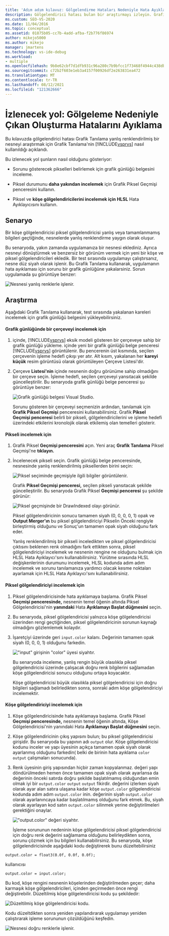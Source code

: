 ```yaml
---
title: 'Adım adım kılavuz: Gölgelendirme Hataları Nedeniyle Hata Ayıklama | Microsoft Docs'
description: Gölgelendirici hatası bulan bir araştırmayı izleyin. Grafik Piksel Geçmişi ve HLSL Visual Studio Grafik Tanılama dahil olmak üzere uygulamanın kullanımını gösterir.
ms.custom: SEO-VS-2020
ms.date: 11/04/2016
ms.topic: conceptual
ms.assetid: 01875b05-cc7b-4add-afba-f2b776f86974
author: mikejo5000
ms.author: mikejo
manager: jmartens
ms.technology: vs-ide-debug
ms.workload:
- multiple
ms.openlocfilehash: 9b8e62cbf7d1dfb931c96a280c7b9bfcc1f73468f4944c438db6ff3e7d2546f9
ms.sourcegitcommit: c72b2f603e1eb3a4157f00926df2e263831ea472
ms.translationtype: MT
ms.contentlocale: tr-TR
ms.lasthandoff: 08/12/2021
ms.locfileid: "121362666"
---
```

# <a name="walkthrough-debugging-rendering-errors-due-to-shading"></a>İzlenecek yol: Gölgeleme Nedeniyle Çıkan Oluşturma Hatalarını Ayıklama
Bu kılavuzda gölgelendirici hatası Grafik Tanılama yanlış renklendirilmiş bir nesneyi araştırmak için Grafik Tanılama'nin [!INCLUDE[vsprvs](../../code-quality/includes/vsprvs_md.md)] nasıl kullanıldığı açıklandı.

 Bu izlenecek yol şunların nasıl olduğunu gösteriyor:

- Sorunu gösterecek pikselleri belirlemek için grafik günlüğü belgesini inceleme.

- Piksel durumunu **daha yakından incelemek** için Grafik Piksel Geçmişi penceresini kullanın.

- Piksel ve **köşe gölgelendiricilerini incelemek için HLSL** Hata Ayıklayıcısını kullanın.

## <a name="scenario"></a>Senaryo
 Bir köşe gölgelendiricisi piksel gölgelendiricisi yanlış veya tamamlanmamış bilgileri geçtiğinde, nesnelerde yanlış renklendirme yaygın olarak oluşur.

 Bu senaryoda, yakın zamanda uygulamanıza bir nesnesi eklediniz. Ayrıca nesneyi dönüştürmek ve benzersiz bir görünüm vermek için yeni bir köşe ve piksel gölgelendiricileri ekledik. Bir test sırasında uygulamayı çalıştırsanız, nesne düz siyah olarak işlenir. Bu Grafik Tanılama kullanarak, uygulamanın hata ayıklaması için sorunu bir grafik günlüğüne yakalarsiniz. Sorun uygulamada şu görüntüye benzer:

 ![Nesnesi yanlış renklerle işlenir.](media/gfx_diag_demo_render_error_shader_problem.png "gfx_diag_demo_render_error_shader_problem")

## <a name="investigation"></a>Araştırma
 Aşağıdaki Grafik Tanılama kullanarak, test sırasında yakalanan kareleri incelemek için grafik günlüğü belgesini yükleyebilirsiniz.

#### <a name="to-examine-a-frame-in-a-graphics-log"></a>Grafik günlüğünde bir çerçeveyi incelemek için

1. içinde, [!INCLUDE[vsprvs](../../code-quality/includes/vsprvs_md.md)] eksik modeli gösteren bir çerçeveye sahip bir grafik günlüğü yükleme. içinde yeni bir grafik günlüğü belge penceresi [!INCLUDE[vsprvs](../../code-quality/includes/vsprvs_md.md)] görüntülenir. Bu pencerenin üst kısmında, seçilen çerçevenin işleme hedefi çıkışı yer atır. Alt kısım, yakalanan her **kareyi küçük** resim görüntüsü olarak görüntüleyen Çerçeve Listesi'dir.

2. Çerçeve **Listesi'nin** içinde nesnenin doğru görünüme sahip olmadığını bir çerçeve seçin. İşleme hedefi, seçilen çerçeveyi yansıtacak şekilde güncelleştirilir. Bu senaryoda grafik günlüğü belge penceresi şu görüntüye benzer:

    ![Grafik günlüğü belgesi Visual Studio.](media/gfx_diag_demo_render_error_shader_step_1.png "gfx_diag_demo_render_error_shader_step_1")

   Sorunu gösteren bir çerçeveyi seçmenizin ardından, tanılamak için **Grafik Piksel Geçmişi** penceresini kullanabilirsiniz. Grafik **Piksel Geçmişi penceresi** belirli bir pikseli, gölgelendiricilerini ve işleme hedefi üzerindeki etkilerini kronolojik olarak etkilemiş olan temelleri gösterir.

#### <a name="to-examine-a-pixel"></a>Pikseli incelemek için

1. Grafik Piksel **Geçmişi penceresini** açın. Yeni araç **Grafik Tanılama** Piksel Geçmişi'ne **tıklayın.**

2. İncelenecek pikseli seçin. Grafik günlüğü belge penceresinde, nesnesinde yanlış renklendirilmiş piksellerden birini seçin:

    ![Piksel seçiminde geçmişiyle ilgili bilgiler görüntülenir.](media/gfx_diag_demo_render_error_shader_step_2.png "gfx_diag_demo_render_error_shader_step_2")

    Grafik **Piksel Geçmişi penceresi,** seçilen pikseli yansıtacak şekilde güncelleştirilir. Bu senaryoda Grafik Piksel **Geçmişi penceresi** şu şekilde görünür:

    ![Piksel geçmişinde bir DrawIndexed olayı görünür.](media/gfx_diag_demo_render_error_shader_step_3.png "gfx_diag_demo_render_error_shader_step_3")

    Piksel gölgelendiricinin sonucu tamamen siyah (0, 0, 0, 0, 1) opak ve **Output Merger'ın** bu piksel gölgelendiriciyi  Pikselin Önceki rengiyle birleştirmiş olduğunu ve Sonuç'un tamamen opak siyah olduğunu fark eder. 

   Yanlış renklendirilmiş bir pikseli inceledikten ve piksel gölgelendiricisi çıktısını beklenen renk olmadığını fark ettikten sonra, piksel gölgelendiriciyi incelemek ve nesnenin rengine ne olduğunu bulmak için HLSL Hata Ayıklayıcı'sını kullanabilirsiniz. Yürütme sırasında HLSL değişkenlerinin durumunu incelemek, HLSL kodunda adım adım incelemek ve sorunu tanılamanıza yardımcı olacak kesme noktaları ayarlamak için HLSL Hata Ayıklayıcı'sını kullanabilirsiniz.

#### <a name="to-examine-the-pixel-shader"></a>Piksel gölgelendiriciyi incelemek için

1. Piksel gölgelendiricisinde hata ayıklamaya başlama. Grafik Piksel **Geçmişi penceresinde,** nesnenin temel öğenin altında Piksel Gölgelendiricisi'nin **yanındaki** Hata **Ayıklamayı Başlat düğmesini** seçin.

2. Bu senaryoda, piksel gölgelendiricisi yalnızca köşe gölgelendiricisi üzerinden rengi geçtiğinden, piksel gölgelendiricinin sorunun kaynağı olmadığını gözlemlemek kolaydır.

3. İşaretçiyi üzerinde geri `input.color` kalanı. Değerinin tamamen opak siyah (0, 0, 0, 1) olduğunu farkedin.

    !["input" girişinin "color" üyesi siyahtır.](media/gfx_diag_demo_render_error_shader_step_5.png "gfx_diag_demo_render_error_shader_step_5")

    Bu senaryoda inceleme, yanlış rengin büyük olasılıkla piksel gölgelendiricisi üzerinde çalışacak doğru renk bilgilerini sağlamadan köşe gölgelendiricisi sonucu olduğunu ortaya koyacaktır.

   Köşe gölgelendiricisi büyük olasılıkla piksel gölgelendiricisi için doğru bilgileri sağlamadı belirledikten sonra, sonraki adım köşe gölgelendiriciyi incelemektir.

#### <a name="to-examine-the-vertex-shader"></a>Köşe gölgelendiriciyi incelemek için

1. Köşe gölgelendiricisinde hata ayıklamaya başlama. Grafik Piksel **Geçmişi penceresinde,** nesnenin temel öğenin altında, Köşe Gölgelendiricisi'nin yanındaki Hata  **Ayıklamayı Başlat düğmesini** seçin.

2. Köşe gölgelendiricinin çıkış yapısını bulun; bu piksel gölgelendiricisi girişidir. Bu senaryoda bu yapının adı `output` olur. Köşe gölgelendiricisi kodunu inceler ve yapı üyesinin açıkça tamamen opak siyah olarak ayarlanmış olduğunu farkedin( belki de birinin hata ayıklama `color` `output` çalışmaları sonucunda).

3. Renk üyesinin giriş yapısından hiçbir zaman kopyalanmaz. değeri yapı döndürülmeden hemen önce tamamen opak siyah olarak ayarlansa da değerinin önceki satırda doğru şekilde başlatılmamış olduğundan emin olmak iyi bir `output.color` `output` `output` fikirdir. değerini izlerken siyah olarak ayar alan satıra ulaşana kadar köşe `output.color` gölgelendiricisi kodunda adım adım `output.color` inin. değerinin siyah `output.color` olarak ayarlanıncaya kadar başlatılmamış olduğunu fark etmek. Bu, siyah olarak ayarlayan kod satırı `output.color` silinmek yerine değiştirilmeleri gerektiğini onaylar.

    !["output.color" değeri siyahtır.](media/gfx_diag_demo_render_error_shader_step_7.png "gfx_diag_demo_render_error_shader_step_7")

   İşleme sorununun nedeninin köşe gölgelendiricisi piksel gölgelendiricisi için doğru renk değerini sağlamama olduğunu belirleydikten sonra, sorunu çözmek için bu bilgileri kullanabilirsiniz. Bu senaryoda, köşe gölgelendiricisinde aşağıdaki kodu değiştirerek bunu düzeltebilirsiniz

```hlsl
output.color = float3(0.0f, 0.0f, 0.0f);
```

 kullanıcısı

```hlsl
output.color = input.color;
```

 Bu kod, köşe rengini nesnenin köşelerinden değiştirilmeden geçer; daha karmaşık köşe gölgelendiricileri, içinden geçirmeden önce rengi değiştirebilir. Düzeltilmiş köşe gölgelendiricisi kodu şu şekildedir:

 ![Düzeltilmiş köşe gölgelendiricisi kodu.](media/gfx_diag_demo_render_error_shader_step_8.png "gfx_diag_demo_render_error_shader_step_8")

 Kodu düzeltdikten sonra yeniden yapılandırarak uygulamayı yeniden çalıştırarak işleme sorununun çözüldüğünü keşfedin.

 ![Nesnesi doğru renklerle işlenir.](media/gfx_diag_demo_render_error_shader_resolution.png "gfx_diag_demo_render_error_shader_resolution")
